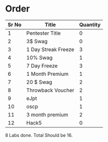 # Order

| Sr No | Title               | Quantity |
| ----- | ------------------- | -------- |
| 1     | Pentester Title     | 0        |
| 2     | 3$ Swag             | 0        |
| 3     | 1 Day Streak Freeze | 3        |
| 4     | 10% Swag            | 1        |
| 5     | 7 Day Freeze        | 3        |
| 6     | 1 Month Premium     | 1        |
| 7     | 20 $ Swag           | 2        |
| 8     | Throwback Voucher   | 2        |
| 9     | eJpt                | 1        |
| 10    | oscp                | 1        |
| 11    | 3 month premium     | 2        |
| 12    | Hack5               | 0        |

8 Labs done. Total Should be 16.





